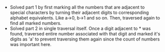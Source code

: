 - Solved part 1 by first marking all the numbers that are adjacent to special characters by turning their adjacent digits to corresponding alphabet equivalents. Like a->0, b->1 and so on. Then, traversed again to find all marked numbers.
- Solved part 2 in single traversal itself. Once a digit adjacent to * was found, traversed entire number associated with that digit and marked it's digits as 'a' to prevent traversing them again since the count of numbers was important here.